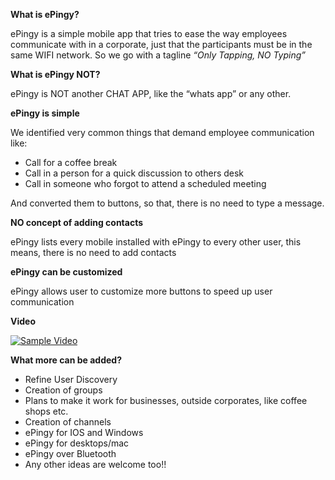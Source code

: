 <html>
<p>
<b>What is ePingy?</b>
<p>ePingy is a simple mobile app that tries to ease the way employees communicate with in a corporate, just that the participants must be in the same WIFI network. So we go with a tagline <i>“Only Tapping, NO Typing”
</i>
</p>
<b>What is ePingy NOT?</b>

ePingy is NOT another CHAT APP, like the “whats app” or any other. 

<b>ePingy is simple</b>

We identified very common things that demand employee communication like:

<ul>
<li>	Call for a coffee break</li>
<li>	Call in a person for a quick discussion to others desk</li>
<li>	Call in someone who forgot to attend a scheduled meeting</li>
</ul>

And converted them to buttons, so that, there is no need to type a message. 

<b>NO concept of adding contacts</b>

ePingy lists every mobile installed with ePingy to every other user, this means, there is no need to add contacts

<b>ePingy can be customized</b>

ePingy allows user to customize more buttons to speed up user communication

<b>Video</b>

<a href="https://www.youtube.com/watch?v=CXi0ylNQwtU"><img src="https://raw.githubusercontent.com/ePingy/ePingy/master/screenshots/ePingy_splash.png" alt="Sample Video" data-canonical-src="https://raw.githubusercontent.com/ePingy/ePingy/master/screenshots/ePingy_splash.png" style="max-width:100%;"></a>

<b>What more can be added?</b>
<ul>
<li>Refine User Discovery</li>
<li>Creation of groups</li>
<li>Plans to make it work for businesses, outside corporates, like coffee shops etc. </li>
<li>Creation of channels</li>
<li>ePingy for IOS and Windows</li>
<li>ePingy for desktops/mac</li>
<li>ePingy over Bluetooth</li>
<li>Any other ideas are welcome too!!</li>
</ul>
<p>
</html>

